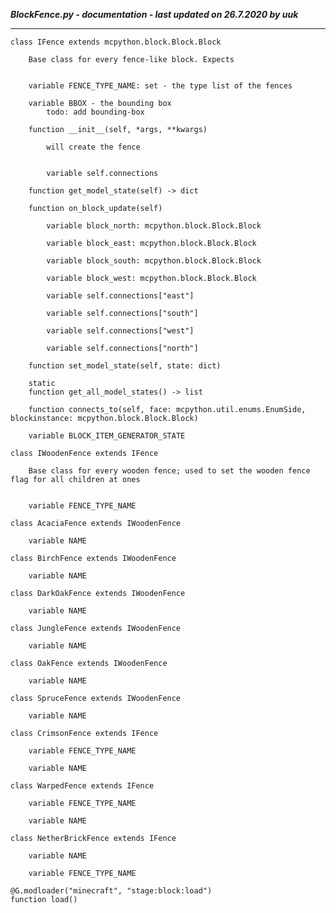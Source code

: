 ***BlockFence.py - documentation - last updated on 26.7.2020 by uuk***
___

    class IFence extends mcpython.block.Block.Block
        
        Base class for every fence-like block. Expects


        variable FENCE_TYPE_NAME: set - the type list of the fences

        variable BBOX - the bounding box
            todo: add bounding-box

        function __init__(self, *args, **kwargs)
            
            will create the fence


            variable self.connections

        function get_model_state(self) -> dict

        function on_block_update(self)

            variable block_north: mcpython.block.Block.Block

            variable block_east: mcpython.block.Block.Block

            variable block_south: mcpython.block.Block.Block

            variable block_west: mcpython.block.Block.Block

            variable self.connections["east"]

            variable self.connections["south"]

            variable self.connections["west"]

            variable self.connections["north"]

        function set_model_state(self, state: dict)

        static
        function get_all_model_states() -> list

        function connects_to(self, face: mcpython.util.enums.EnumSide, blockinstance: mcpython.block.Block.Block)

        variable BLOCK_ITEM_GENERATOR_STATE

    class IWoodenFence extends IFence
        
        Base class for every wooden fence; used to set the wooden fence flag for all children at ones


        variable FENCE_TYPE_NAME

    class AcaciaFence extends IWoodenFence

        variable NAME

    class BirchFence extends IWoodenFence

        variable NAME

    class DarkOakFence extends IWoodenFence

        variable NAME

    class JungleFence extends IWoodenFence

        variable NAME

    class OakFence extends IWoodenFence

        variable NAME

    class SpruceFence extends IWoodenFence

        variable NAME

    class CrimsonFence extends IFence

        variable FENCE_TYPE_NAME

        variable NAME

    class WarpedFence extends IFence

        variable FENCE_TYPE_NAME

        variable NAME

    class NetherBrickFence extends IFence

        variable NAME

        variable FENCE_TYPE_NAME

    @G.modloader("minecraft", "stage:block:load")
    function load()